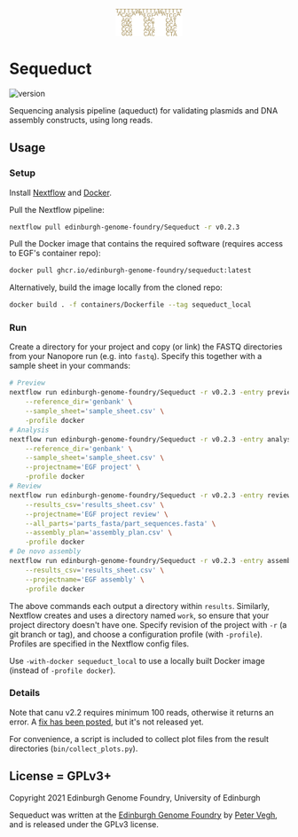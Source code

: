 <p align="center">
<img alt="Sequeduct logo" title="Sequeduct" src="images/logo.png" width="120">
</p>

# Sequeduct

![version](https://img.shields.io/badge/current_version-0.2.3-blue)

Sequencing analysis pipeline (aqueduct) for validating plasmids and DNA assembly constructs, using long reads.

## Usage

### Setup

Install [Nextflow](https://www.nextflow.io/) and [Docker](https://www.docker.com/).

Pull the Nextflow pipeline:

```bash
nextflow pull edinburgh-genome-foundry/Sequeduct -r v0.2.3
```

Pull the Docker image that contains the required software (requires access to EGF's container repo):

```bash
docker pull ghcr.io/edinburgh-genome-foundry/sequeduct:latest
```

Alternatively, build the image locally from the cloned repo:

```bash
docker build . -f containers/Dockerfile --tag sequeduct_local
```

### Run

Create a directory for your project and copy (or link) the FASTQ directories from your Nanopore run (e.g. into `fastq`). Specify this together with a sample sheet in your commands:

```bash
# Preview
nextflow run edinburgh-genome-foundry/Sequeduct -r v0.2.3 -entry preview --fastq_dir='fastq' \
    --reference_dir='genbank' \
    --sample_sheet='sample_sheet.csv' \
    -profile docker
# Analysis
nextflow run edinburgh-genome-foundry/Sequeduct -r v0.2.3 -entry analysis --fastq_dir='fastq' \
    --reference_dir='genbank' \
    --sample_sheet='sample_sheet.csv' \
    --projectname='EGF project' \
    -profile docker
# Review
nextflow run edinburgh-genome-foundry/Sequeduct -r v0.2.3 -entry review --reference_dir='genbank' \
    --results_csv='results_sheet.csv' \
    --projectname='EGF project review' \
    --all_parts='parts_fasta/part_sequences.fasta' \
    --assembly_plan='assembly_plan.csv' \
    -profile docker
# De novo assembly
nextflow run edinburgh-genome-foundry/Sequeduct -r v0.2.3 -entry assembly --fastq_dir='fastq' \
    --results_csv='results_sheet.csv' \
    --projectname='EGF assembly' \
    -profile docker 
```

The above commands each output a directory within `results`. Similarly, Nextflow creates and uses a directory named `work`, so ensure that your project directory doesn't have one. Specify revision of the project with `-r` (a git branch or tag), and choose a configuration profile (with `-profile`). Profiles are specified in the Nextflow config files.

Use `-with-docker sequeduct_local` to use a locally built Docker image (instead of `-profile docker`).

### Details

Note that canu v2.2 requires minimum 100 reads, otherwise it returns an error. A [fix has been posted](https://github.com/marbl/canu/issues/2035), but it's not released yet.

For convenience, a script is included to collect plot files from the result directories (`bin/collect_plots.py`).

## License = GPLv3+

Copyright 2021 Edinburgh Genome Foundry, University of Edinburgh

Sequeduct was written at the [Edinburgh Genome Foundry](https://edinburgh-genome-foundry.github.io/)
by [Peter Vegh](https://github.com/veghp), and is released under the GPLv3 license.
